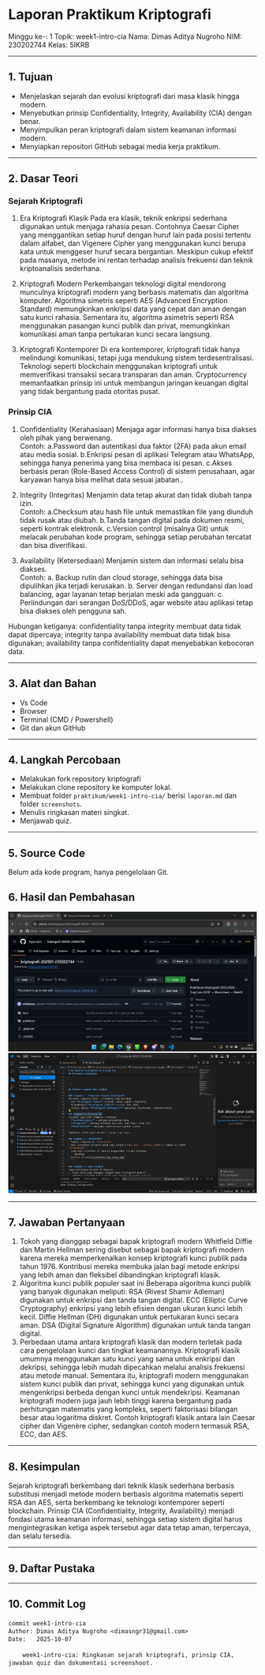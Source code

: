 # Laporan Praktikum Kriptografi
Minggu ke-: 1
Topik: week1-intro-cia
Nama: Dimas Aditya Nugroho
NIM: 230202744
Kelas: 5IKRB

---

## 1. Tujuan
- Menjelaskan sejarah dan evolusi kriptografi dari masa klasik hingga modern.  
- Menyebutkan prinsip Confidentiality, Integrity, Availability (CIA) dengan benar.  
- Menyimpulkan peran kriptografi dalam sistem keamanan informasi modern.  
- Menyiapkan repositori GitHub sebagai media kerja praktikum.  

---

## 2. Dasar Teori
### Sejarah Kriptografi
1. Era Kriptografi Klasik
Pada era klasik, teknik enkripsi sederhana digunakan untuk menjaga rahasia pesan. Contohnya Caesar Cipher yang menggantikan setiap huruf dengan huruf lain pada posisi tertentu dalam alfabet, dan Vigenere Cipher yang menggunakan kunci berupa kata untuk menggeser huruf secara bergantian. Meskipun cukup efektif pada masanya, metode ini rentan terhadap analisis frekuensi dan teknik kriptoanalisis sederhana.  

2. Kriptografi Modern
Perkembangan teknologi digital mendorong munculnya kriptografi modern yang berbasis matematis dan algoritma komputer. Algoritma simetris seperti AES (Advanced Encryption Standard) memungkinkan enkripsi data yang cepat dan aman dengan satu kunci rahasia. Sementara itu, algoritma asimetris seperti RSA menggunakan pasangan kunci publik dan privat, memungkinkan komunikasi aman tanpa pertukaran kunci secara langsung.  

3. Kriptografi Kontemporer 
Di era kontemporer, kriptografi tidak hanya melindungi komunikasi, tetapi juga mendukung sistem terdesentralisasi. Teknologi seperti blockchain menggunakan kriptografi untuk memverifikasi transaksi secara transparan dan aman. Cryptocurrency memanfaatkan prinsip ini untuk membangun jaringan keuangan digital yang tidak bergantung pada otoritas pusat.  

### Prinsip CIA
1. Confidentiality (Kerahasiaan) 
Menjaga agar informasi hanya bisa diakses oleh pihak yang berwenang.  
Contoh: 
a.Password dan autentikasi dua faktor (2FA) pada akun email atau media sosial.
b.Enkripsi pesan di aplikasi Telegram atau WhatsApp, sehingga hanya penerima yang bisa membaca isi pesan.
c.Akses berbasis peran (Role-Based Access Control) di sistem perusahaan, agar karyawan hanya bisa melihat data sesuai jabatan..  

2. Integrity (Integritas)
Menjamin data tetap akurat dan tidak diubah tanpa izin.  
Contoh:
a.Checksum atau hash file untuk memastikan file yang diunduh tidak rusak atau diubah.
b.Tanda tangan digital pada dokumen resmi, seperti kontrak elektronik.
c.Version control (misalnya Git) untuk melacak perubahan kode program, sehingga setiap perubahan tercatat dan bisa diverifikasi.  

3. Availability (Ketersediaan)
Menjamin sistem dan informasi selalu bisa diakses.  
Contoh:
a. Backup rutin dan cloud storage, sehingga data bisa dipulihkan jika terjadi kerusakan.
b. Server dengan redundansi dan load balancing, agar layanan tetap berjalan meski ada gangguan.
c. Perlindungan dari serangan DoS/DDoS, agar website atau aplikasi tetap bisa diakses oleh pengguna sah.  

Hubungan ketiganya: confidentiality tanpa integrity membuat data tidak dapat dipercaya; integrity tanpa availability membuat data tidak bisa digunakan; availability tanpa confidentiality dapat menyebabkan kebocoran data.  

---

## 3. Alat dan Bahan
- Vs Code
- Browser
- Terminal (CMD / Powershell)  
- Git dan akun GitHub  

---

## 4. Langkah Percobaan
- Melakukan fork repository kriptografi  
- Melakukan clone repository ke komputer lokal.  
- Membuat folder `praktikum/week1-intro-cia/` berisi `laporan.md` dan folder `screenshots`.  
- Menulis ringkasan materi singkat.  
- Menjawab quiz.  

---

## 5. Source Code
Belum ada kode program, hanya pengelolaan Git.  

## 6. Hasil dan Pembahasan
![Setup GitHub](screenshots/github.png)  
![Commit GitHub](screenshots/comit.png)  

---

## 7. Jawaban Pertanyaan
1. Tokoh yang dianggap sebagai bapak kriptografi modern
Whitfield Diffie dan Martin Hellman sering disebut sebagai bapak kriptografi modern karena mereka memperkenalkan konsep kriptografi kunci publik pada tahun 1976. Kontribusi mereka membuka jalan bagi metode enkripsi yang lebih aman dan fleksibel dibandingkan kriptografi klasik.
2. Algoritma kunci publik populer saat ini
Beberapa algoritma kunci publik yang banyak digunakan meliputi:
RSA (Rivest Shamir Adleman) digunakan untuk enkripsi dan tanda tangan digital.
ECC (Elliptic Curve Cryptography) enkripsi yang lebih efisien dengan ukuran kunci lebih kecil.
Diffie Hellman (DH) digunakan untuk pertukaran kunci secara aman.
DSA (Digital Signature Algorithm) digunakan untuk tanda tangan digital.
3. Perbedaan utama antara kriptografi klasik dan modern terletak pada cara pengelolaan kunci dan tingkat keamanannya. Kriptografi klasik umumnya menggunakan satu kunci yang sama untuk enkripsi dan dekripsi, sehingga lebih mudah dipecahkan melalui analisis frekuensi atau metode manual. Sementara itu, kriptografi modern menggunakan sistem kunci publik dan privat, sehingga kunci yang digunakan untuk mengenkripsi berbeda dengan kunci untuk mendekripsi. Keamanan kriptografi modern juga jauh lebih tinggi karena bergantung pada perhitungan matematis yang kompleks, seperti faktorisasi bilangan besar atau logaritma diskret. Contoh kriptografi klasik antara lain Caesar cipher dan Vigenère cipher, sedangkan contoh modern termasuk RSA, ECC, dan AES.

---

## 8. Kesimpulan
Sejarah kriptografi berkembang dari teknik klasik sederhana berbasis substitusi menjadi metode modern berbasis algoritma matematis seperti RSA dan AES, serta berkembang ke teknologi kontemporer seperti blockchain. Prinsip CIA (Confidentiality, Integrity, Availability) menjadi fondasi utama keamanan informasi, sehingga setiap sistem digital harus mengintegrasikan ketiga aspek tersebut agar data tetap aman, terpercaya, dan selalu tersedia.  

---

## 9. Daftar Pustaka
---

## 10. Commit Log
```
commit week1-intro-cia
Author: Dimas Aditya Nugroho <dimasngr31@gmail.com>
Date:   2025-10-07

    week1-intro-cia: Ringkasan sejarah kriptografi, prinsip CIA, jawaban quiz dan dokumentasi screenshoot.
```
